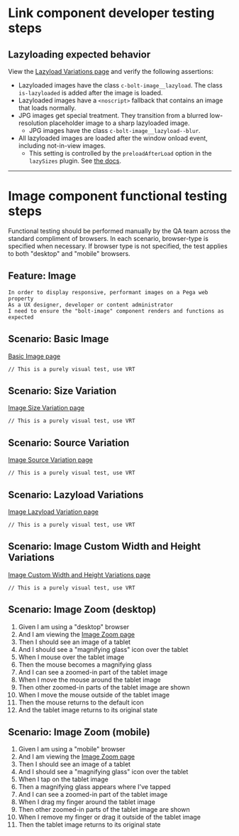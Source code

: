 # Link component developer testing steps

## Lazyloading expected behavior

View the [Lazyload Variations page](https://master.boltdesignsystem.com/pattern-lab/patterns/02-components-image-20-image-lazyload-variations/02-components-image-20-image-lazyload-variations.html) and verify the following assertions:

- Lazyloaded images have the class `c-bolt-image__lazyload`. The class `is-lazyloaded` is added after the image is loaded.
- Lazyloaded images have a `<noscript>` fallback that contains an image that loads normally.
- JPG images get special treatment. They transition from a blurred low-resolution placeholder image to a sharp lazyloaded image.
  - JPG images have the class `c-bolt-image__lazyload--blur`.
- All lazyloaded images are loaded after the window onload event, including not-in-view images.
  - This setting is controlled by the `preloadAfterLoad` option in the `lazySizes` plugin. See [the docs](https://github.com/aFarkas/lazysizes#js-api---options).

---

# Image component functional testing steps

Functional testing should be performed manually by the QA team across the standard compliment of browsers. In each scenario, browser-type is specified when necessary. If browser type is not specified, the test applies to both "desktop" and "mobile" browsers.

## Feature: Image

    In order to display responsive, performant images on a Pega web property
    As a UX designer, developer or content administrator
    I need to ensure the "bolt-image" component renders and functions as expected

## Scenario: Basic Image

[Basic Image page](https://master.boltdesignsystem.com/pattern-lab/patterns/02-components-image-05-image/02-components-image-05-image.html)

`// This is a purely visual test, use VRT`

## Scenario: Size Variation

[Image Size Variation page](https://master.boltdesignsystem.com/pattern-lab/patterns/02-components-image-10-image-size-variations/02-components-image-10-image-size-variations.html)

`// This is a purely visual test, use VRT`

## Scenario: Source Variation

[Image Source Variation page](https://master.boltdesignsystem.com/pattern-lab/patterns/02-components-image-15-image-source-variations/02-components-image-15-image-source-variations.html)

`// This is a purely visual test, use VRT`

## Scenario: Lazyload Variations

[Image Lazyload Variation page](https://master.boltdesignsystem.com/pattern-lab/patterns/02-components-image-20-image-lazyload-variations/02-components-image-20-image-lazyload-variations.html)

`// This is a purely visual test, use VRT`

## Scenario: Image Custom Width and Height Variations

[Image Custom Width and Height Variations page](https://master.boltdesignsystem.com/pattern-lab/patterns/02-components-image-25-image-custom-width-height-variations/02-components-image-25-image-custom-width-height-variations.html)

`// This is a purely visual test, use VRT`

## Scenario: Image Zoom (desktop)

1. Given I am using a "desktop" browser
1. And I am viewing the [Image Zoom page](http://localhost:3000/pattern-lab/patterns/02-components-image-30-image-zoom-variation/02-components-image-30-image-zoom-variation.html)
1. Then I should see an image of a tablet
1. And I should see a "magnifying glass" icon over the tablet
1. When I mouse over the tablet image
1. Then the mouse becomes a magnifying glass
1. And I can see a zoomed-in part of the tablet image
1. When I move the mouse around the tablet image
1. Then other zoomed-in parts of the tablet image are shown
1. When I move the mouse outside of the tablet image
1. Then the mouse returns to the default icon
1. And the tablet image returns to its original state

## Scenario: Image Zoom (mobile)

1. Given I am using a "mobile" browser
1. And I am viewing the [Image Zoom page](http://localhost:3000/pattern-lab/patterns/02-components-image-30-image-zoom-variation/02-components-image-30-image-zoom-variation.html)
1. Then I should see an image of a tablet
1. And I should see a "magnifying glass" icon over the tablet
1. When I tap on the tablet image
1. Then a magnifying glass appears where I've tapped
1. And I can see a zoomed-in part of the tablet image
1. When I drag my finger around the tablet image
1. Then other zoomed-in parts of the tablet image are shown
1. When I remove my finger or drag it outside of the tablet image
1. Then the tablet image returns to its original state
